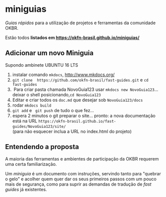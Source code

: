 # miniguias

*Guias rápidos* para a utilização de projetos e ferramentas da comunidade OKBR.

Estão todos **listados em https://okfn-brasil.github.io/miniguias/**


## Adicionar um novo Miniguia

Supondo ambinete UBUNTU 16 LTS

1. instalar comando `mkdocs`, http://www.mkdocs.org/
2. `git clone  https://github.com/okfn-brasil/fast-guides.git` e `cd fast-guides`
3.  Para criar pasta chamada NovoGuia123 usar `mkdocs new NovoGuia123`... deixar o shell posicionando,`cd NovoGuia123`
4. Editar e criar todos os `doc.md` que desejar sob `NovoGuia123/docs`
5. rodar `mkdocs build`
6. `git add`  e ` git push`  de tudo o que fez...
7. espera 2 minutos o git preparar o site... pronto: a nova documentação está na URL `https://okfn-brasil.github.io/fast-guides/NovoGuia123/site/`  <br/>(para não esquecer inclua a URL no index.html do projeto)

## Entendendo a proposta

A maioria das ferramentas e ambientes de participação da OKBR requerem uma certa familiarização.

Um *miniguia* é um documento com instruções, servindo tanto para "quebrar o gelo" e acolher quem quer dar os seus primeiros passos com um pouco mais de segurança, como para suprir as demandas de tradução de *fast guides* já existentes.
